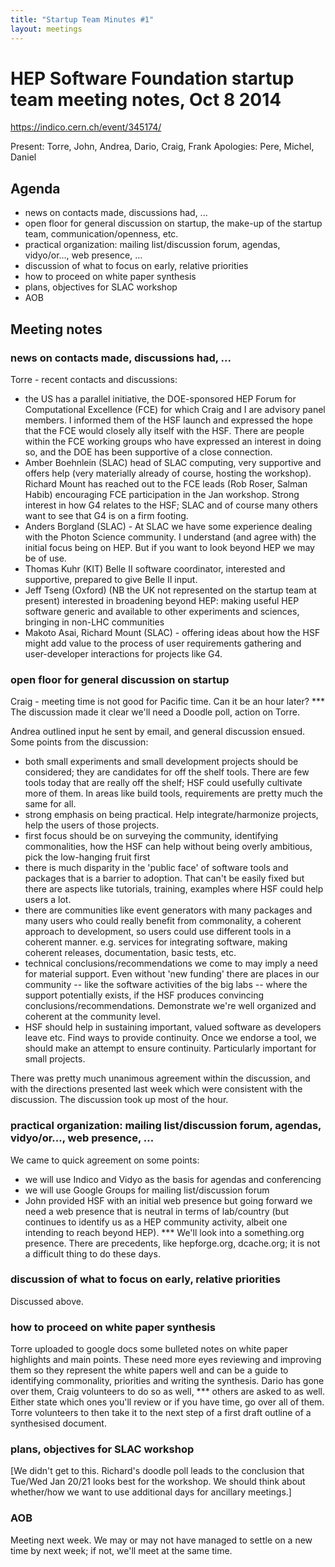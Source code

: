 ```yaml
---
title: "Startup Team Minutes #1"
layout: meetings
---
```


# HEP Software Foundation startup team meeting notes, Oct 8 2014

https://indico.cern.ch/event/345174/

Present: Torre, John, Andrea, Dario, Craig, Frank
Apologies: Pere, Michel, Daniel

## Agenda

 - news on contacts made, discussions had, ...
 - open floor for general discussion on startup, the make-up of the startup team, communication/openness, etc.
 - practical organization: mailing list/discussion forum, agendas, vidyo/or..., web presence, ...
 - discussion of what to focus on early, relative priorities
 - how to proceed on white paper synthesis
 - plans, objectives for SLAC workshop
 - AOB

## Meeting notes

### news on contacts made, discussions had, ...

Torre - recent contacts and discussions:

 - the US has a parallel initiative, the DOE-sponsored HEP Forum for Computational Excellence (FCE) for which Craig and I are advisory panel members. I informed them of the HSF launch and expressed the hope that the FCE would closely ally itself with the HSF. There are people within the FCE working groups who have expressed an interest in doing so, and the DOE has been supportive of a close connection.
 - Amber Boehnlein (SLAC) head of SLAC computing, very supportive and offers help (very materially already of course, hosting the workshop). Richard Mount has reached out to the FCE leads (Rob Roser, Salman Habib) encouraging FCE participation in the Jan workshop. Strong interest in how G4 relates to the HSF; SLAC and of course many others want to see that G4 is on a firm footing.
 - Anders Borgland (SLAC) - At SLAC we have some experience dealing with the Photon Science community. I understand (and agree with) the initial focus being on HEP. But if you want to look beyond HEP we may be of use.
 - Thomas Kuhr (KIT) Belle II software coordinator, interested and supportive, prepared to give Belle II input.
 - Jeff Tseng (Oxford) (NB the UK not represented on the startup team at present) interested in broadening beyond HEP: making useful HEP software generic and available to other experiments and sciences, bringing in non-LHC communities
 - Makoto Asai, Richard Mount (SLAC) - offering ideas about how the HSF might add value to the process of user requirements gathering and user-developer interactions for projects like G4.

### open floor for general discussion on startup

Craig - meeting time is not good for Pacific time. Can it be an hour later?
*** The discussion made it clear we'll need a Doodle poll, action on Torre.

Andrea outlined input he sent by email, and general discussion ensued. Some points from the discussion:
- both small experiments and small development projects should be considered; they are candidates for off the shelf tools. There are few tools today that are really off the shelf; HSF could usefully cultivate more of them. In areas like build tools, requirements are pretty much the same for all.
- strong emphasis on being practical. Help integrate/harmonize projects, help the users of those projects.
- first focus should be on surveying the community, identifying commonalities, how the HSF can help without being overly ambitious, pick the low-hanging fruit first
- there is much disparity in the 'public face' of software tools and packages that is a barrier to adoption. That can't be easily fixed but there are aspects like tutorials, training, examples where HSF could help users a lot.
- there are communities like event generators with many packages and many users who could really benefit from commonality, a coherent approach to development, so users could use different tools in a coherent manner. e.g. services for integrating software, making coherent releases, documentation, basic tests, etc.
- technical conclusions/recommendations we come to may imply a need for material support. Even without 'new funding' there are places in our community -- like the software activities of the big labs -- where the support potentially exists, if the HSF produces convincing conclusions/recommendations. Demonstrate we're well organized and coherent at the community level.
- HSF should help in sustaining important, valued software as developers leave etc. Find ways to provide continuity. Once we endorse a tool, we should make an attempt to ensure continuity. Particularly important for small projects.

There was pretty much unanimous agreement within the discussion, and with the directions presented last week which were consistent with the discussion. The discussion took up most of the hour.

### practical organization: mailing list/discussion forum, agendas, vidyo/or..., web presence, ...

We came to quick agreement on some points:
- we will use Indico and Vidyo as the basis for agendas and conferencing
- we will use Google Groups for mailing list/discussion forum
- John provided HSF with an initial web presence but going forward we need a web presence that is neutral in terms of lab/country (but continues to identify us as a HEP community activity, albeit one intending to reach beyond HEP).
*** We'll look into a something.org presence.
There are precedents, like hepforge.org, dcache.org; it is not a difficult thing to do these days.

### discussion of what to focus on early, relative priorities

Discussed above.

### how to proceed on white paper synthesis

Torre uploaded to google docs some bulleted notes on white paper highlights and main points. These need more eyes reviewing and improving them so they represent the white papers well and can be a guide to identifying commonality, priorities and writing the synthesis. Dario has gone over them, Craig volunteers to do so as well,
*** others are asked to as well. Either state which ones you'll review or if you have time, go over all of them. Torre volunteers to then take it to the next step of a first draft outline of a synthesised document.

### plans, objectives for SLAC workshop

[We didn't get to this. Richard's doodle poll leads to the conclusion that Tue/Wed Jan 20/21 looks best for the workshop. We should think about whether/how we want to use additional days for ancillary meetings.]

### AOB

Meeting next week. We may or may not have managed to settle on a new time by next week; if not, we'll meet at the same time.
